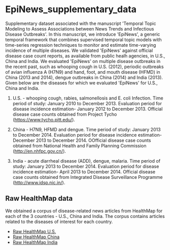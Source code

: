 # EpiNews_supplementary_data

Supplementary dataset associated with the manuscript 'Temporal Topic
Modeling to Assess Associations between News Trends and Infectious Disease
Outbreaks'. In this manuscript, we introduce 'EpiNews', a generic
temporal framework that combines supervised temporal topic models with
time-series regression techniques to monitor and estimate time-varying
incidence of multiple diseases. We validated 'EpiNews' against official 
disease case count reports, as available from public healh agencies, in U.S.,
China and India. We evaluated 'EpiNews' on multiple 
disease outbreaks in the recent past, such as whooping cough in U.S. (2012),
periodic outbreaks of avian influenza A (H7N9) and hand, foot, and mouth disease (HFMD) 
in China (2013 and 2014), dengue outbreaks in China (2014) and India (2013). Given below 
are the diseases for which we evaluated 'EpiNews' for U.S., China and India.

1. U.S. - whooping cough, rabies, salmonellosis and E. coli Infection. Time
   period of study: January 2010 to December 2013. Evaluation period for
   disease incidence estimation- January 2012 to December 2013. Official disease case counts
   obtained from Project Tycho (https://www.tycho.pitt.edu/).

2. China - H7N9, HFMD and dengue. Time period of study: January 2013 to
   December 2014. Evaluation period for
   disease incidence estimation- December 2013 to December 2014. OOfficial disease case counts obtained from National Health
   and Family Planning Commission (http://en.nhfpc.gov.cn/).

3. India - acute diarrheal disease (ADD), dengue, malaria. Time period of
   study: January 2013 to December 2014. Evaluation period for
   disease incidence estimation- April 2013 to December 2014. Official disease case counts obtained
   from Integrated Disease Surveillance Programme (http://www.idsp.nic.in/).

## Raw HealthMap data

We obtained a corpus of disease-related news articles from HealthMap for each of the 3
countries - U.S., China and India. The corpus contains articles related to the
diseases of interest for each country.

* [Raw HealthMap U.S.](./data/US/raw_HealthMap/)
* [Raw HealthMap China](./data/China/raw_HealthMap/)
* [Raw HealthMap India](./data/India/raw_HealthMap/)

